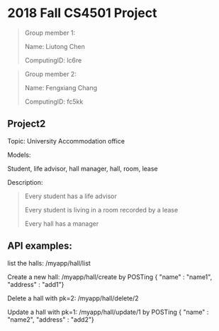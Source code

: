 # 2018 Fall CS4501 Project

> Group member 1:
> 
> Name: Liutong Chen
> 
> ComputingID: lc6re

> Group member 2:
> 
> Name: Fengxiang Chang
> 
> ComputingID: fc5kk





## Project2

Topic: University Accommodation office

Models:

Student, life advisor, hall manager, hall, room, lease

Description:

> Every student has a life advisor
>
> Every student is living in a room recorded by a lease
>
> Every hall has a manager


## API examples:
list the halls: /myapp/hall/list

Create a new hall: /myapp/hall/create
by POSTing { "name" : "name1", "address" : "add1"}

Delete a hall with pk=2: /myapp/hall/delete/2

Update a hall with pk=1: /myapp/hall/update/1
by POSTing { "name" : "name2", "address" : "add2"}
